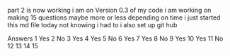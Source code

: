 part 2 is now working i am on Version 0.3 of my code i am working on making 15 questions maybe more or less depending on time i just started this md file today not knowing i had to i also set up git hub

Answers
1 Yes
2 No
3 Yes
4 Yes
5 No
6 Yes
7 Yes
8 No
9 Yes
10 Yes
11 No
12
13
14
15